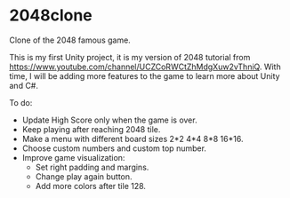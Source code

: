 # 2048clone
Clone of the 2048 famous game.

This is my first Unity project, it is my version of 2048 tutorial from https://www.youtube.com/channel/UCZCoRWCtZhMdgXuw2vThniQ. With time, I will be adding more features to the game to learn more about Unity and C#.

To do:

* Update High Score only when the game is over.
* Keep playing after reaching 2048 tile.
* Make a menu with different board sizes 2\*2 4\*4 8\*8 16\*16.
* Choose custom numbers and custom top number.
* Improve game visualization:
  * Set right padding and margins.
  * Change play again button.
  * Add more colors after tile 128.